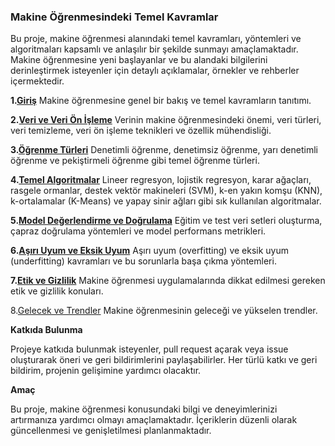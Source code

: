 ### **Makine Öğrenmesindeki Temel Kavramlar**

Bu proje, makine öğrenmesi alanındaki temel kavramları, yöntemleri ve algoritmaları kapsamlı ve anlaşılır bir şekilde sunmayı amaçlamaktadır. Makine öğrenmesine yeni başlayanlar ve bu alandaki bilgilerini derinleştirmek isteyenler için detaylı açıklamalar, örnekler ve rehberler içermektedir.

**1.[Giriş](https://github.com/MrGunes0/Makine_Ogrenmesi/tree/main/1-Giris)** 
Makine öğrenmesine genel bir bakış ve temel kavramların tanıtımı.

**2.[Veri ve Veri Ön İşleme](https://github.com/MrGunes0/Makine_Ogrenmesi/tree/main/2-Veri-ve-On-Isleme)** 
Verinin makine öğrenmesindeki önemi, veri türleri, veri temizleme, veri ön işleme teknikleri ve özellik mühendisliği.

**3.[Öğrenme Türleri](https://github.com/MrGunes0/Makine_Ogrenmesi/tree/main/3-Ogrenme-Turleri)** 
Denetimli öğrenme, denetimsiz öğrenme, yarı denetimli öğrenme ve pekiştirmeli öğrenme gibi temel öğrenme türleri.

**4.[Temel Algoritmalar](https://github.com/MrGunes0/Makine_Ogrenmesi/tree/main/4-Algoritmalar)** 
Lineer regresyon, lojistik regresyon, karar ağaçları, rasgele ormanlar, destek vektör makineleri (SVM), k-en yakın komşu (KNN), k-ortalamalar (K-Means) ve yapay sinir ağları gibi sık kullanılan algoritmalar.

**5.[Model Değerlendirme ve Doğrulama](https://github.com/MrGunes0/Makine_Ogrenmesi/tree/main/5-Model-Degerlendirme-ve-Dogrulama)**
 Eğitim ve test veri setleri oluşturma, çapraz doğrulama yöntemleri ve model performans metrikleri.

**6.[Aşırı Uyum ve Eksik Uyum](https://github.com/MrGunes0/Makine_Ogrenmesi/tree/main/6-Asiri-Uyum-ve-Eksik-Uyum)**
 Aşırı uyum (overfitting) ve eksik uyum (underfitting) kavramları ve bu sorunlarla başa çıkma yöntemleri.

**7.[Etik ve Gizlilik](https://github.com/MrGunes0/Makine_Ogrenmesi/tree/main/7-Etik-ve-Gizlilik)** 
Makine öğrenmesi uygulamalarında dikkat edilmesi gereken etik ve gizlilik konuları.

8.[Gelecek ve Trendler](https://github.com/MrGunes0/Makine_Ogrenmesi/tree/main/8-Gelecek-ve-Trendler) 
Makine öğrenmesinin geleceği ve yükselen trendler.

**Katkıda Bulunma**

Projeye katkıda bulunmak isteyenler, pull request açarak veya issue oluşturarak öneri ve geri bildirimlerini paylaşabilirler. Her türlü katkı ve geri bildirim, projenin gelişimine yardımcı olacaktır.

**Amaç**

Bu proje, makine öğrenmesi konusundaki bilgi ve deneyimlerinizi artırmanıza yardımcı olmayı amaçlamaktadır. İçeriklerin düzenli olarak güncellenmesi ve genişletilmesi planlanmaktadır.